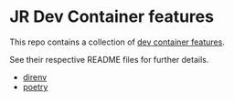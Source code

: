 # JR Dev Container features
This repo contains a collection of [dev container features](https://containers.dev/implementors/features/).

See their respective README files for further details.

- [direnv](src/direnv/README.md)
- [poetry](src/poetry/README.md)

